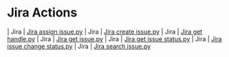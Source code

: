 

 # Jira Actions 

| Jira | [Jira assign issue.py](https://github.com/unskript/Awesome-CloudOps-Automation/tree/master/Jira/legos/jira_assign_issue) 
| Jira | [Jira create issue.py](https://github.com/unskript/Awesome-CloudOps-Automation/tree/master/Jira/legos/jira_create_issue) 
| Jira | [Jira get handle.py](https://github.com/unskript/Awesome-CloudOps-Automation/tree/master/Jira/legos/jira_get_handle) 
| Jira | [Jira get issue.py](https://github.com/unskript/Awesome-CloudOps-Automation/tree/master/Jira/legos/jira_get_issue) 
| Jira | [Jira get issue status.py](https://github.com/unskript/Awesome-CloudOps-Automation/tree/master/Jira/legos/jira_get_issue_status) 
| Jira | [Jira issue change status.py](https://github.com/unskript/Awesome-CloudOps-Automation/tree/master/Jira/legos/jira_issue_change_status) 
| Jira | [Jira search issue.py](https://github.com/unskript/Awesome-CloudOps-Automation/tree/master/Jira/legos/jira_search_issue) 
